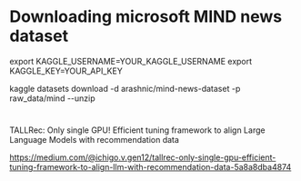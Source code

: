 # Downloading microsoft MIND news dataset
export KAGGLE_USERNAME=YOUR_KAGGLE_USERNAME
export KAGGLE_KEY=YOUR_API_KEY

kaggle datasets download -d arashnic/mind-news-dataset -p raw_data/mind --unzip

#
TALLRec: Only single GPU! Efficient tuning framework to align Large Language Models with recommendation data

https://medium.com/@ichigo.v.gen12/tallrec-only-single-gpu-efficient-tuning-framework-to-align-llm-with-recommendation-data-5a8a8dba4874



